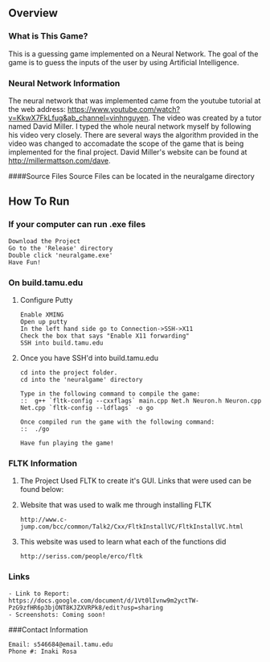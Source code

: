## Overview
### What is This Game?
This is a guessing game implemented on a Neural Network. The goal of the game is to guess the inputs of the user by using Artificial Intelligence.

### Neural Network Information
The neural network that was implemented came from the youtube tutorial at the web address: https://www.youtube.com/watch?v=KkwX7FkLfug&ab_channel=vinhnguyen. 
The video was created by a tutor named David Miller. I typed the whole neural network myself by following his video very closely. There are several ways the algorithm
provided in the video was changed to accomadate the scope of the game that is being implemented for the final project. David Miller's website can be found at
http://millermattson.com/dave.

####Source Files
Source Files can be located in the neuralgame directory 

## How To Run
### If your computer can run .exe files
```
Download the Project
Go to the 'Release' directory
Double click 'neuralgame.exe'
Have Fun!
```

### On build.tamu.edu

1. Configure Putty
    ```
    Enable XMING
	Open up putty
	In the left hand side go to Connection->SSH->X11
	Check the box that says "Enable X11 forwarding"
	SSH into build.tamu.edu
    ```
1.	Once you have SSH'd into build.tamu.edu
	```
	cd into the project folder.
	cd into the 'neuralgame' directory
	
	Type in the following command to compile the game:
	::  g++ `fltk-config --cxxflags` main.cpp Net.h Neuron.h Neuron.cpp Net.cpp `fltk-config --ldflags` -o go
	
	Once compiled run the game with the following command: 
	::  ./go
	
	Have fun playing the game!
	```

### FLTK Information

1. The Project Used FLTK to create it's GUI. Links that were used can be found below: 

1. Website that was used to walk me through installing FLTK 

    ```
    http://www.c-jump.com/bcc/common/Talk2/Cxx/FltkInstallVC/FltkInstallVC.html
    ```

1. This website was used to learn what each of the functions did

    ```
    http://seriss.com/people/erco/fltk 
    ```

### Links

    - Link to Report: https://docs.google.com/document/d/1Vt0lIvnw9m2yctTW-PzG9zfHR6p3bjONT8KJZXVRPk8/edit?usp=sharing
    - Screenshots: Coming soon!

###Contact Information
```
Email: s546684@email.tamu.edu
Phone #: Inaki Rosa
```
